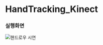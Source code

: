 # HandTracking_Kinect

### 실행화면

![핸드로우 시연](https://user-images.githubusercontent.com/14028864/104078154-03431c80-5260-11eb-9f7d-870d1735dd79.png)
